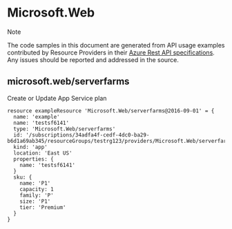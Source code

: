 # Microsoft.Web
  
> [!NOTE]
> The code samples in this document are generated from API usage examples contributed by Resource Providers in their [Azure Rest API specifications](https://github.com/Azure/azure-rest-api-specs). Any issues should be reported and addressed in the source.


## microsoft.web/serverfarms

Create or Update App Service plan
```bicep
resource exampleResource 'Microsoft.Web/serverfarms@2016-09-01' = {
  name: 'example'
  name: 'testsf6141'
  type: 'Microsoft.Web/serverfarms'
  id: '/subscriptions/34adfa4f-cedf-4dc0-ba29-b6d1a69ab345/resourceGroups/testrg123/providers/Microsoft.Web/serverfarms/testsf6141'
  kind: 'app'
  location: 'East US'
  properties: {
    name: 'testsf6141'
  }
  sku: {
    name: 'P1'
    capacity: 1
    family: 'P'
    size: 'P1'
    tier: 'Premium'
  }
}
```
